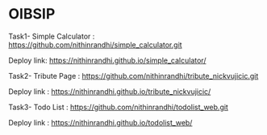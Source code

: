 # OIBSIP

Task1- Simple Calculator : https://github.com/nithinrandhi/simple_calculator.git
   
   Deploy link: https://nithinrandhi.github.io/simple_calculator/
       
Task2- Tribute Page : https://github.com/nithinrandhi/tribute_nickvujicic.git

   Deploy link : https://nithinrandhi.github.io/tribute_nickvujicic/
       
Task3- Todo List : https://github.com/nithinrandhi/todolist_web.git

   Deploy link : https://nithinrandhi.github.io/todolist_web/
